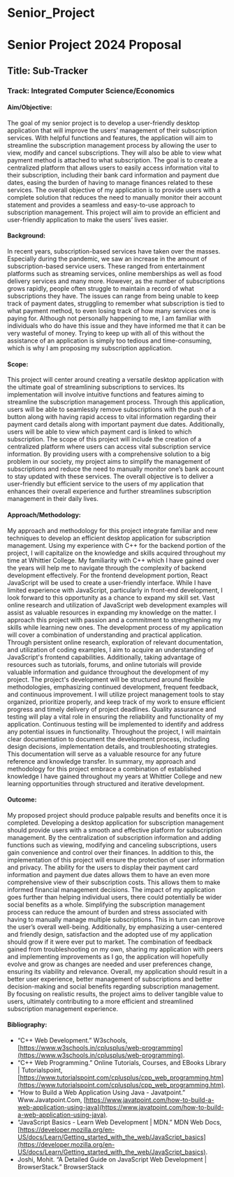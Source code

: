 # Senior_Project 
# Senior Project 2024 Proposal

## Title: Sub-Tracker

### Track: Integrated Computer Science/Economics

#### Aim/Objective:
The goal of my senior project is to develop a user-friendly desktop application that will improve the users’ management of their subscription services. With helpful functions and features, the application will aim to streamline the subscription management process by allowing the user to view, modify and cancel subscriptions. They will also be able to view what payment method is attached to what subscription. The goal is to create a centralized platform that allows users to easily access information vital to their subscription, including their bank card information and payment due dates, easing the burden of having to manage finances related to these services. The overall objective of my application is to provide users with a complete solution that reduces the need to manually monitor their account statement and provides a seamless and easy-to-use approach to subscription management. This project will aim to provide an efficient and user-friendly application to make the users’ lives easier.

#### Background:
In recent years, subscription-based services have taken over the masses. Especially during the pandemic, we saw an increase in the amount of subscription-based service users. These ranged from entertainment platforms such as streaming services, online memberships as well as food delivery services and many more. However, as the number of subscriptions grows rapidly, people often struggle to maintain a record of what subscriptions they have. The issues can range from being unable to keep track of payment dates, struggling to remember what subscription is tied to what payment method, to even losing track of how many services one is paying for. Although not personally happening to me, I am familiar with individuals who do have this issue and they have informed me that it can be very wasteful of money. Trying to keep up with all of this without the assistance of an application is simply too tedious and time-consuming, which is why I am proposing my subscription application.

#### Scope:
This project will center around creating a versatile desktop application with the ultimate goal of streamlining subscriptions to services. Its implementation will involve intuitive functions and features aiming to streamline the subscription management process. Through this application, users will be able to seamlessly remove subscriptions with the push of a button along with having rapid access to vital information regarding their payment card details along with important payment due dates. Additionally, users will be able to view which payment card is linked to which subscription. The scope of this project will include the creation of a centralized platform where users can access vital subscription service information. By providing users with a comprehensive solution to a big problem in our society, my project aims to simplify the management of subscriptions and reduce the need to manually monitor one’s bank account to stay updated with these services. The overall objective is to deliver a user-friendly but efficient service to the users of my application that enhances their overall experience and further streamlines subscription management in their daily lives.

#### Approach/Methodology:
My approach and methodology for this project integrate familiar and new techniques to develop an efficient desktop application for subscription management. Using my experience with C++ for the backend portion of the project, I will capitalize on the knowledge and skills acquired throughout my time at Whittier College. My familiarity with C++ which I have gained over the years will help me to navigate through the complexity of backend development effectively. For the frontend development portion, React JavaScript will be used to create a user-friendly interface. While I have limited experience with JavaScript, particularly in front-end development, I look forward to this opportunity as a chance to expand my skill set. Vast online research and utilization of JavaScript web development examples will assist as valuable resources in expanding my knowledge on the matter. I approach this project with passion and a commitment to strengthening my skills while learning new ones. The development process of my application will cover a combination of understanding and practical application. Through persistent online research, exploration of relevant documentation, and utilization of coding examples, I aim to acquire an understanding of JavaScript's frontend capabilities. Additionally, taking advantage of resources such as tutorials, forums, and online tutorials will provide valuable information and guidance throughout the development of my project. The project's development will be structured around flexible methodologies, emphasizing continued development, frequent feedback, and continuous improvement. I will utilize project management tools to stay organized, prioritize properly, and keep track of my work to ensure efficient progress and timely delivery of project deadlines. Quality assurance and testing will play a vital role in ensuring the reliability and functionality of my application. Continuous testing will be implemented to identify and address any potential issues in functionality. Throughout the project, I will maintain clear documentation to document the development process, including design decisions, implementation details, and troubleshooting strategies. This documentation will serve as a valuable resource for any future reference and knowledge transfer. In summary, my approach and methodology for this project embrace a combination of established knowledge I have gained throughout my years at Whittier College and new learning opportunities through structured and iterative development.

#### Outcome:
My proposed project should produce palpable results and benefits once it is completed. Developing a desktop application for subscription management should provide users with a smooth and effective platform for subscription management. By the centralization of subscription information and adding functions such as viewing, modifying and canceling subscriptions, users gain convenience and control over their finances. In addition to this, the implementation of this project will ensure the protection of user information and privacy. The ability for the users to display their payment card information and payment due dates allows them to have an even more comprehensive view of their subscription costs. This allows them to make informed financial management decisions. The impact of my application goes further than helping individual users, there could potentially be wider social benefits as a whole. Simplifying the subscription management process can reduce the amount of burden and stress associated with having to manually manage multiple subscriptions. This in turn can improve the user’s overall well-being. Additionally, by emphasizing a user-centered and friendly design, satisfaction and the adopted use of my application should grow if it were ever put to market. The combination of feedback gained from troubleshooting on my own, sharing my application with peers and implementing improvements as I go, the application will hopefully evolve and grow as changes are needed and user preferences change, ensuring its viability and relevance. Overall, my application should result in a better user experience, better management of subscriptions and better decision-making and social benefits regarding subscription management. By focusing on realistic results, the project aims to deliver tangible value to users, ultimately contributing to a more efficient and streamlined subscription management experience.

#### Bibliography:
- “C++ Web Development.” W3schools, [https://www.w3schools.in/cplusplus/web-programming](https://www.w3schools.in/cplusplus/web-programming).
- “C++ Web Programming.” Online Tutorials, Courses, and EBooks Library | Tutorialspoint, [https://www.tutorialspoint.com/cplusplus/cpp_web_programming.htm](https://www.tutorialspoint.com/cplusplus/cpp_web_programming.htm).
- “How to Build a Web Application Using Java - Javatpoint.” Www.Javatpoint.Com, [https://www.javatpoint.com/how-to-build-a-web-application-using-java](https://www.javatpoint.com/how-to-build-a-web-application-using-java).
- “JavaScript Basics - Learn Web Development | MDN.” MDN Web Docs, [https://developer.mozilla.org/en-US/docs/Learn/Getting_started_with_the_web/JavaScript_basics](https://developer.mozilla.org/en-US/docs/Learn/Getting_started_with_the_web/JavaScript_basics).
- Joshi, Mohit. “A Detailed Guide on JavaScript Web Development | BrowserStack.” BrowserStack
